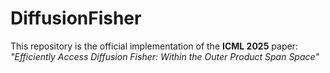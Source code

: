 # DiffusionFisher

This repository is the official implementation of the **ICML 2025** paper:
_"Efficiently Access Diffusion Fisher: Within the Outer Product Span Space"_ 


